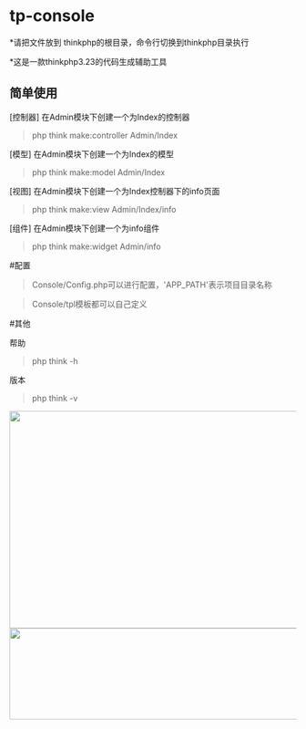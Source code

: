 # tp-console

*请把文件放到 thinkphp的根目录，命令行切换到thinkphp目录执行

*这是一款thinkphp3.23的代码生成辅助工具


## 简单使用
 
 [控制器] 在Admin模块下创建一个为Index的控制器
>php think make:controller Admin/Index


 [模型] 在Admin模块下创建一个为Index的模型
>php think make:model Admin/Index		


 [视图] 在Admin模块下创建一个为Index控制器下的info页面
>php think make:view Admin/Index/info 


 [组件] 在Admin模块下创建一个为info组件
>php think make:widget Admin/info 


#配置
>Console/Config.php可以进行配置，'APP_PATH'表示项目目录名称

>Console/tpl模板都可以自己定义

#其他

帮助
>php think -h

版本
>php think -v


<img class="BDE_Image" pic_type="0" width="560" height="381" src="http://imgsrc.baidu.com/forum/w%3D580/sign=f100cbb3454a20a4311e3ccfa0539847/930bb31bb051f819340e90ebd0b44aed2e73e706.jpg" style="cursor: url(&quot;http://tb2.bdstatic.com/tb/static-pb/img/cur_zin.cur&quot;), pointer;">


<img class="BDE_Image" pic_type="0" width="560" height="160" src="http://imgsrc.baidu.com/forum/w%3D580/sign=71f707d5a7345982c58ae59a3cf5310b/a3ee90529822720eead9715b71cb0a46f21fab12.jpg" style="cursor: url(&quot;http://tb2.bdstatic.com/tb/static-pb/img/cur_zin.cur&quot;), pointer;">

